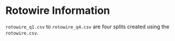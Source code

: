# Rotowire Information

`rotowire_q1.csv` to `rotowire_q4.csv` are four splits created using the `rotowire.csv`.
